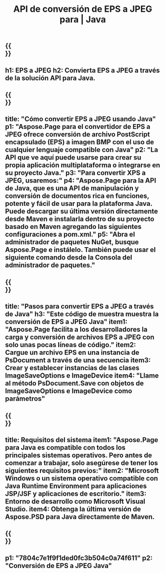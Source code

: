 ﻿---
translation: true
template: /_templates/_conversion-child-java.md
title: API de conversión de EPS a JPEG para | Java
url: /java/conversion/eps-to-jpeg/
description: Ejemplo de código de conversión de Java para formato EPS a archivo JPEG. Utilice este código de ejemplo para convertir EPS a JPEG dentro de cualquier aplicación basada en Web o Java de escritorio.
informat: EPS
outformat: JPEG
otherformats: XPS PS
---

{{<section banner>}}
---
h1: EPS a JPEG
h2: Convierta EPS a JPEG a través de la solución API para Java.
---

{{<section overview>}}
---
title: "Cómo convertir EPS a JPEG usando Java"
p1: "Aspose.Page para el convertidor de EPS a JPEG ofrece conversión de archivo PostScript encapsulado (EPS) a imagen BMP con el uso de cualquier lenguaje compatible con Java"
p2: "La API que ve aquí puede usarse para crear su propia aplicación multiplataforma o integrarse en su proyecto Java."
p3: "Para convertir XPS a JPEG, usaremos:"
p4: "Aspose.Page para la API de Java, que es una API de manipulación y conversión de documentos rica en funciones, potente y fácil de usar para la plataforma Java. Puede descargar su última versión directamente desde Maven e instalarla dentro de su proyecto basado en Maven agregando las siguientes configuraciones a pom.xml."
p5: "Abra el administrador de paquetes NuGet, busque Aspose.Page e instálelo. También puede usar el siguiente comando desde la Consola del administrador de paquetes."
---

{{<section feature1>}}
---
title: "Pasos para convertir EPS a JPEG a través de Java"
h3: "Este código de muestra muestra la conversión de EPS a JPEG Java"
item1: "Aspose.Page facilita a los desarrolladores la carga y conversión de archivos EPS a JPEG con solo unas pocas líneas de código."
item2: Cargue un archivo EPS en una instancia de PsDocument a través de una secuencia
item3: Crear y establecer instancias de las clases ImageSaveOptions e ImageDevice
item4: "Llame al método PsDocument.Save con objetos de ImageSaveOptions e ImageDevice como parámetros"
---

{{<section feature2>}}
---
title: Requisitos del sistema
item1: "Aspose.Page para Java es compatible con todos los principales sistemas operativos. Pero antes de comenzar a trabajar, solo asegúrese de tener los siguientes requisitos previos:"
item2: "Microsoft Windows o un sistema operativo compatible con Java Runtime Environment para aplicaciones JSP/JSF y aplicaciones de escritorio."
item3: Entorno de desarrollo como Microsoft Visual Studio.
item4: Obtenga la última versión de Aspose.PSD para Java directamente de Maven.
---

{{<section gist>}}
---
p1: "7804c7e1f9f1ded0fc3b504c0a74f611"
p2: "Conversión de EPS a JPEG Java"
---

